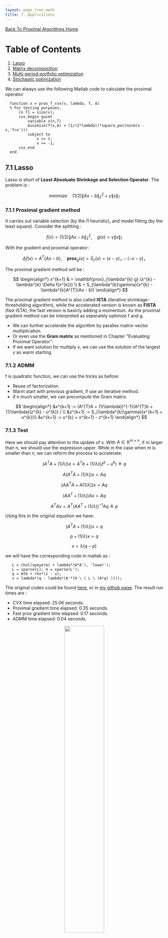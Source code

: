 ```yaml
---
layout: page_tree_math
title: 7. Applications
---
```


[Back To Proximal Algorithms Home](../00index).

# Table of Contents

1. [Lasso](#l7.1)
2. [Matrix decomposition](#l7.2)
3. [Multi-period portfolio optimization](#l7.3)
4. [Stochastic optimization](#l7.4)


We can always use the following Matlab code to calculate the proximal operator:

```
  function x = prox_f_cvx(v, lambda, f, A)
  % For testing purposes.
      [n T] = size(v);
      cvx_begin quiet
          variable x(n,T)
          minimize(f(x,A) + (1/(2*lambda))*square_pos(norm(x - v,'fro')))
          subject to
              x <= 1;
              x >= -1;
      cvx_end
  end
```

<a name="l7.1"></a>
## 7.1 Lasso

Lasso is short of **Least Absoluate Shrinkage and Selection Operator**. The problem is :

$$
  minimize \quad (1/2)\|Ax-b\|^{2}_{2} + \gamma \|x\|_{1}
$$

### 7.1.1 Proximal gradient method

It carries out variable selection (by the l1 heuristic), and model fitting (by the least square).
Consider the splitting :

$$
  f(x) = (1/2)\|Ax-b\|^{2}_{2} ,\quad g(x) = \gamma \|x\|_{1}
$$

With the gradient and proximal operator:

$$
  \Delta f(x) = A^{T}(Ax - b), \quad \mathbf{prox}_{g}(x) = S_{\gamma}(x) = (x - \gamma)_{+} - (-x -\gamma)_{+}
$$

The proximal gradient method will be :

$$
  \begin{align*}
  x^{k+1} &:= \mathbf{prox}_{\lambda^{k} g} (x^{k} - \lambda^{k} \Delta f(x^{k})) \\
  & = S_{\lambda^{k}\gamma}(x^{k} - \lambda^{k}A^{T}(Ax - b))
  \end{align*}
$$

The proximal gradient method is also called **ISTA** (iterative shrinkage-thresholding algorithm),
while the accelerated version is known as **FISTA** (fast ISTA), the fast version is basicly adding a momentum.
As the proximal gradient method can be interpreted as seperately optimize f and g.

* We can further accelerate the algorithm by parallex matrix-vector multiplication.
* Or even use the **Gram matrix** as mentioned in Chapter "Evaluating Proximal Operator".
* If we want solution for multiply $\gamma$, we can use the solution of the largest $\gamma$ as warm starting.

### 7.1.2 ADMM


f is quadratic function, we can use the tricks as before:

* Reuse of factorization.
* Warm start with previous gradient, if use an iterative method.
* if n much smaller, we can precompute the Gram matrix.

$$
  \begin{align*}
  &x^{k+1} := (A^{T}A + (1/\lambda))^{-1}(A^{T}b + (1/\lambda)(z^{k} - u^{k}) ) \\
  &z^{k+1} := S_{\lambda^{k}\gamma}(x^{k+1} + u^{k})\\
  &u^{k+1} := u^{k} + x^{k+1} - z^{k+1}
  \end{align*}
$$

### 7.1.3 Test

Here we should pay attention to the update of x. With $A\in \mathbb{R}^{m \times n}$, if m larger than n,
we should use the expression upper. While in the case when m is smaller than n, we can reform the process
to accelerate:

$$
  (A^{T}A + (1/\lambda))x = A^{T}b + (1/\lambda)(z^{k} - u^{k}) \triangleq q
$$

$$
  A(A^{T}A + (1/\lambda))x = Aq
$$

$$
  (AA^{T}A + A(1/\lambda))x = Aq
$$

$$
  (AA^{T} + (1/\lambda))Ax = Aq
$$

$$
  A^{T}Ax = A^{T}(AA^{T} + (1/\lambda))^{-1}Aq \triangleq p
$$

Using this in the original equation we have:

$$
  (A^{T}A + (1/\lambda))x = q
$$

$$
  p + (1/\lambda)x = q
$$

$$
  x = \lambda (q - p)
$$

we will have the corresponding code in matlab as :

```
   L = chol(speye(m) + lambda*(A*A'), 'lower');
   L = sparse(L); U = sparse(L');
   q = Atb + rho*(z - u);
   x = lambda*(q - lambda*(A'*(U \ ( L \ (A*q) ))));
```

The original codes could be found [here](http://stanford.edu/~boyd/papers/prox_algs/lasso.html), or in
[my github page](https://github.com/gggliuye/cvx_learning). The result run times are :

* CVX time elapsed: 25.06 seconds.
* Proximal gradient time elapsed: 0.35 seconds.
* Fast prox gradient time elapsed: 0.17 seconds.
* ADMM time elapsed: 0.04 seconds.

<div align="center">    
<img src="../images/lasso.jpg" width="50%"/>
</div>


<a name="l7.2"></a>
## 7.2 Matrix decomposition

The problem is to decompose matrix A into a sum of components $X_{i}$

$$
  \begin{align*}
  &minimize \quad \phi_{1}(X_{1}) + \gamma_{2}\phi_{2}(X_{2}) + \cdot\cdot\cdot + \gamma_{N}\phi_{N}(X_{N}) \\
  &subject\quad to\quad X_{1} + X_{2} + \cdot\cdot\cdot + X_{N} = A
  \end{align*}
$$

The function $\phi(X)$ can usually be seen as 'penalties', to drive $X_{i}$ to have our objective properties.

* **Squared Frobenius norm**: $$\phi(X) = \|X\|_{F}^{2} = \sum_{i,j}X_{i,j}^{2}$$, to encourage X to be small.
* **Entrywise l1 norm**: $$\phi(X) = \|X\|_{1} = \sum_{i,j}\mid X_{i,j}\mid$$, to encourage X to be sparse.
* **Sum-column-norm**: $$\phi(X) = \sum_{j}\|x_{j}\|_{2}$$, to encourage column sparsity. (can be interpreted as group lasso regulization)
* **Elementwise constraints**: $X_{i,j}\in C_{i,j}$, for instant, we want to fixed some entries (fixed sparse pattern).
* **Separable convex function**: $\phi(X) = \sum_{i=1}^{m}\sum_{j=1}^{n}\phi_{i,j}(X_{i,j})$. For instant, constrain the subblock of the matrix.
* **Semidefinite cone constraint**: $X \succeq 0$.
* **Nuclear norm**: $\phi(X) = \|X\|_{*} = tr(X^{T}X)$, encourage X to be low rank.

For an example, take $\phi_{1}$ be the Squred Frobenius norm,$\phi_{2}$ be the entrywise l1 norm, $\phi_{3}$
be the Nuclear norm, the problem can be reformed into:

$$
  minimize \quad \|A-(X_{2} + X_{3})\|_{F}^{2} + \gamma_{2}\|X_{2}\|_{1} + \gamma_{3}\|X_{3}\|_{*}
$$

So we will decompose A into a sum of a small matrix $X_{1}$, a sparse matrix $X_{2}$, and a low rank matrix $X_{3}$.


### 7.2.1 ADMM

Consider the splitting:

$$
  f(X) = \sum_{i = 1}^{N}\phi_{i}(X_{i}), \quad g(X)= I_{\mathcal{C}}(X)
$$

where $X = (X_{1}, ..., X_{N})$, and :

$$
  \mathcal{C} = \left\{ (X_{1},...,X_{N}) \mid \sum_{i=1}^{N}X_{i} = A \right\}
$$

f is to evulate the objective function, and g is to project onto $\mathcal{C}$: the feasible set.
The projection is fairly simple, which is similar to a translation of centroid:

$$
  \Pi_{\mathcal{C}}(X) = X - \bar X + (1/N)A
$$

So the final algorithms looks as follows:

$$
  \begin{align*}
  &X_{i}^{k+1} := \mathbf{prox}_{\lambda \phi_{i}}(X_{i}^{k} - \bar X^{k} + (1/N)A - U^{k}) \\
  &U^{k+1} := U^{k} + \bar X^{k+1} - (1/N)A
  \end{align*}
$$

### 7.2.2 Test

Take the former example : $\phi_{1}$ be the Squred Frobenius norm,$\phi_{2}$ be the entrywise l1 norm, $\phi_{3}$
be the Nuclear norm. Note $B=\bar X^{k} - (1/N)A + U^{k}$ So our updates of X is:

$$
  \begin{align*}
  &X_{1} = \mathbf{prox}_{\lambda L2}(X_{1}-B) = \frac{1}{1+\lambda}(X_{1} -B) \\
  &X_{2} = \mathbf{prox}_{\lambda L1}(X_{2}-B) = S_{\gamma_{2} \lambda}(X_{2} -B) \\
  &X_{3} = \mathbf{prox}_{\lambda Nuclear}(X_{3}-B) = U \mathbf{diag}(\mathbf{prox}_{\lambda f}(\sigma_{s}(X_{3}-B)))V^{T}
  \end{align*}
$$

Corresponding codes are:

```
  X_1 = (1/(1+lambda))*(X_1 - B);
  X_2 = prox_l1(X_2 - B, lambda*g2);
  X_3 = prox_matrix(X_3 - B, lambda*g3, @prox_l1);
```

where prox_matrix is defined as :

```
  function [ Vout ] = prox_matrix(X, eta, prox_l1)
    [U,S,V] = svd(X);    %  X= U*S*V'
    Spos = prox_l1(S, eta);
    Vout = U * Spos * V';
  end
```

We get the output :

```
  CVX (vs true):
  |V| = 0.31;  |X_1| = 26.23
  nnz(S) = 49; nnz(X_2) = 53
  rank(L) = 4; rank(X_3) = 4

  ADMM (vs true):
  |V| = 0.31;  |X_1| = 26.18
  nnz(S) = 49; nnz(X_2) = 52
  rank(L) = 4; rank(X_3) = 4

  ADMM vs CVX solutions (in Frobenius norm):
  X_1: 3.59e-01; X_2: 6.15e-01; X_3: 5.30e-01
```

<a name="l7.3"></a>
## 7.3 Multi-period portfolio optimization


Optimize the sum of a risk-adjusted negative return f and a transaction cost g, for a period of portfolio investment.

$$
  minimize \quad \sum_{t=1}^{T}f_{t}(x_{t}) + \sum_{t=1}^{T}g_{t}(x_{t} - x_{t-1})
$$

With the constraints that indicate any short position (x>0), and limit the sum o f liquid.

$$
  x_{t} \ge 0, \quad \sum_{i=1}^{N} x_{t,i} \le 1
$$

Assume that $f_{t}$ and $g_{t}$ are closed proper convex and that $f_{t}$ are fully separable, i.e.
the transaction cost in any period is the sum of the transaction costs for each asset. Let $X = [x_{1},...,x_{T}] \in \mathbb{R}^{n \times T}$
donate the matrix of the portfoilo sequence.

Consider the splitting:

$$
  f(X) = \sum_{t=1}^{T}f_{t}(x_{t}) \quad g(X) = \sum_{t=1}^{T}g_{t}(x_{t} - x_{t-1})
$$

**Where f is separable across the columns of X and g is separable across the rows of X.**

Recall the update formula of ADMM :

$$
  \begin{align*}
  &x^{k+1}:=\mathbf{prox}_{\lambda f}(z^{k} - u^{k}) \\
  &z^{k+1}:=\mathbf{prox}_{\lambda g}(x^{k+1} + u^{k}) \\
  &u^{k+1} := u^{k} + x^{k+1} - z^{k+1}
  \end{align*}
$$

The update of each column of x will be solved using a CVX solver:

$$
  \begin{align*}
  &minimize \quad f_{t}(x_{t}) + (1/2\lambda)\|x_{t} - z^{k} + u^{k}\|^{2}_{2}\\
  & subject\ to \quad x_{t}\ge 0, \quad \sum_{i=1}^{N} x_{t,i} \le 1
  \end{align*}
$$

The update of each rows of z will be solving the following problem:

$$
  \begin{align*}
  &minimize \quad \sum_{t=1}^{N} g_{t,i}(z_{t,i}- z_{t-1,i}) + (1/2\lambda)\|z_{t,i} - x^{k+1} - u^{k}\|_{2}^{2} \\
  & subject\ to \quad z_{1} = 0
  \end{align*}
$$

Code could be found in [Stanford page](http://stanford.edu/~boyd/papers/prox_algs/finance.html), or in [my github](https://github.com/gggliuye/cvx_learning). The following image shows the time series of asset holdings.

<div align="center">    
<img src="../images/fin_asset_holdings.png" width="50%"/>
</div>

In this case, ADMM method converges to the same optimal point as CVX solver, however it is much slower.

<a name="l7.4"></a>
## 7.4 Stochastic optimization

Optimize the stochastic optimization, with $\pi$ be a probability distribution, and $f_{(k)}$ is the closed
proper convex objective function for scenario k.

$$
  minimize \quad \mathcal{E}(f(x)) = \sum_{k = 1}^{K} \pi_{k}f^{(k)}(x)
$$

Reform the problem into consensus form by introducing a consensus constraint.

$$
  \begin{align*}
  & minimize \quad \mathcal{E}(f(x)) = \sum_{k = 1}^{K} \pi_{k}f^{(k)}(x^{(k)}) \\
  & subject \ to \quad x^{(1)} = \cdot\cdot\cdot = x^{(K)}
  \end{align*}
$$

To use ADMM method, the function f take the form of the upper objective function, while g
take the form of a pojection onto the feasible set, by take the average of the local solutions
$x^{(k)}$.


Example code could be found [here](http://stanford.edu/~boyd/papers/prox_algs/control.html).
ADMM and CVX method solved in similar amount of time, while we should notice that in ADMM, the updates
of variables could be processed in parallex.

[Back To Proximal Algorithms Home](../00index).
